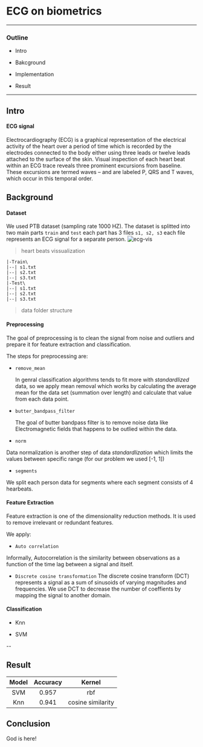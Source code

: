 # ECG on biometrics

---

###  Outline

- Intro

- Bakcground

- Implementation

- Result


---

## Intro

#### __ECG signal__

Electrocardiography (ECG) is a graphical representation of the electrical activity of the heart over a period of time which is recorded by the electrodes connected to the body either using three leads or twelve leads attached to the surface of the skin. Visual inspection of each heart beat within an ECG trace reveals three prominent excursions from baseline. These
excursions are termed waves – and are labeled P, QRS and T waves, which occur in this
temporal order.

## Background

#### __Dataset__

We used PTB dataset (sampling rate 1000 HZ). The dataset is splitted into two main parts `train` and `test` each part has 3 files `s1, s2, s3` each file represents an ECG signal for a separate person.
![ecg-vis](./ecg.png)
> heart beats vissualization

```shell
|-Train\
|--| s1.txt
|--| s2.txt
|--| s3.txt
|-Test\
|--| s1.txt
|--| s2.txt
|--| s3.txt
```
> data folder structure

#### __Preprocessing__

The goal of preprocessing is to clean the signal from noise and outliers and prepare it for feature extraction and classification.

The steps for preprocessing are:

 - `remove_mean`

 	In genral classification algorithms tends to fit more with _standardlized_ data, so we apply mean removal which works by calculating the average mean for the data set (summation over length) and calculate that value from each data point.

 - `butter_bandpass_filter`

   The goal of butter bandpass filter is to remove noise data like Electromagnetic fields that happens to be outlied within the data.

 - `norm`

Data normalization is another step of data _standardlization_ which limits the values between specific range (for our problem we used [-1, 1])

 - `segments`

 We split each person data for segments where each segment consists of 4 hearbeats.

#### __Feature Extraction__

Feature extraction is one of the dimensionality reduction methods. It is used to remove irrelevant or redundant features.

We apply:

- `Auto correlation`

Informally, Autocorrelation is the similarity between observations as a function of the time lag between a signal and itself.

- `Discrete cosine transformation`
The discrete cosine transform (DCT) represents a signal as a sum of sinusoids of varying magnitudes and frequencies. We use DCT to decrease the number of coeffients by mapping the signal to another domain.


#### __Classification__

- Knn


- SVM

--


## Result

| Model        | Accuracy           | Kernel  |
| :-------------: |:-------------:| :-----:|
| SVM      | 0.957 |rbf
| Knn     | 0.941   |  cosine similarity |


## Conclusion

God is here!
